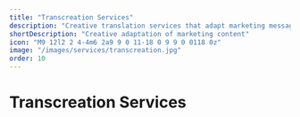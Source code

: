 ```yaml
---
title: "Transcreation Services"
description: "Creative translation services that adapt marketing messages, slogans, and creative content to resonate with local audiences while preserving brand intent."
shortDescription: "Creative adaptation of marketing content"
icon: "M9 12l2 2 4-4m6 2a9 9 0 11-18 0 9 9 0 0118 0z"
image: "/images/services/transcreation.jpg"
order: 10
---
```


# Transcreation Services

<!-- Content placeholder for Transcreation Services -->